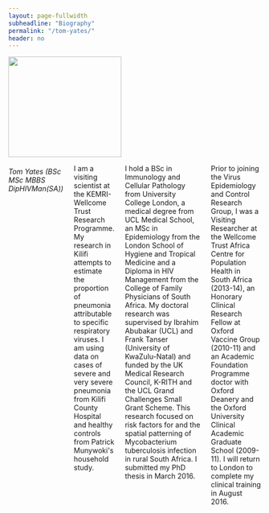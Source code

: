```yaml
---
layout: page-fullwidth
subheadline: "Biography"
permalink: "/tom-yates/"
header: no
---
```

<div class = "row">
<div class = "small-4 columns">
<img src="{{ site.url }}/images/tom-yates.jpg" alt="" height="200" width="225">

</div>


<div class = "small-8 columns" >
<h6>Tom Yates (BSc MSc MBBS DipHIVMan(SA))</h6>


<p class="text-justify">
I am a visiting scientist at the KEMRI-Wellcome Trust Research Programme. My research in Kilifi attempts to estimate the proportion of pneumonia attributable to specific respiratory viruses. I am using data on cases of severe and very severe pneumonia from Kilifi County Hospital and healthy controls from Patrick Munywoki's household study. 
</p>

<p class="text-justify">
I hold a BSc in Immunology and Cellular Pathology from University College London, a medical degree from UCL Medical School, an MSc in Epidemiology from the London School of Hygiene and Tropical Medicine and a Diploma in HIV Management from the College of Family Physicians of South Africa. My doctoral research was supervised by Ibrahim Abubakar (UCL) and Frank Tanser (University of KwaZulu-Natal) and funded by the UK Medical Research Council, K-RITH and the UCL Grand Challenges Small Grant Scheme. This research focused on risk factors for and the spatial patterning of Mycobacterium tuberculosis infection in rural South Africa. I submitted my PhD thesis in March 2016. 
</p>

<p class="text-justify">
Prior to joining the Virus Epidemiology and Control Research Group, I was a Visiting Researcher at the Wellcome Trust Africa Centre for Population Health in South Africa (2013-14), an Honorary Clinical Research Fellow at Oxford Vaccine Group (2010-11) and an Academic Foundation Programme doctor with Oxford Deanery and the Oxford University Clinical Academic Graduate School (2009-11). I will return to London to complete my clinical training in August 2016.
</p>

</div>
</div>


